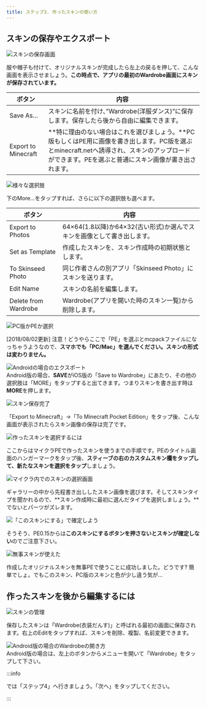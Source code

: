 ```yaml
---
title: ステップ3. 作ったスキンの使い方
---
```


## スキンの保存やエクスポート

![スキンの保存画面](https://cdn-ak.f.st-hatena.com/images/fotolife/s/sasigume/20210208/20210208105949.png)

服や帽子も付けて、オリジナルスキンが完成したら左上の戻るを押して、こんな画面を表示させましょう。**この時点で、アプリの最初のWardrobe画面にスキンが保存されています。**

|ボタン|内容|
|---|---|
|Save As…|スキンに名前を付け、”Wardrobe(洋服ダンス)”に保存します。保存したら後から自由に編集できます。|
|Export to Minecraft|**特に理由のない場合はこれを選びましょう。**PC版もしくはPE用に画像を書き出します。PC版を選ぶとminecraft.netへ誘導され、スキンのアップロードができます。PEを選ぶと普通にスキン画像が書き出されます。|

![様々な選択肢](https://cdn-ak.f.st-hatena.com/images/fotolife/s/sasigume/20210208/20210208104415.png)

下のMore…をタップすれば、さらに以下の選択肢も選べます。

|ボタン|内容|
|---|---|
|Export to Photos|64×64(1.8以降)か64×32(古い形式)か選んでスキンを画像として書き出します。|
|Set as Template|作成したスキンを、スキン作成時の初期状態とします。|
|To Skinseed Photo|同じ作者さんの別アプリ「Skinseed Photo」にスキンを送ります。|
|Edit Name|スキンの名前を編集します。|
|Delete from Wardrobe|Wardrobe(アプリを開いた時のスキン一覧)から削除します。|

![PC版かPEか選択](https://cdn-ak.f.st-hatena.com/images/fotolife/s/sasigume/20210208/20210208123739.png)

\[2018/08/02更新\] 注意！どうやらここで「PE」を選ぶとmcpackファイルになっちゃうようなので、**スマホでも「PC/Mac」を選んでください。スキンの形式は変わりません。**

![Androidの場合のエクスポート](https://cdn-ak.f.st-hatena.com/images/fotolife/s/sasigume/20210208/20210208111754.jpg)  
Android版の場合、**SAVE**がiOS版の「Save to Wardrobe」にあたり、その他の選択肢は「MORE」をタップすると出てきます。つまりスキンを書き出す時は**MORE**を押します。

![スキン保存完了](https://cdn-ak.f.st-hatena.com/images/fotolife/s/sasigume/20210208/20210208110631.png)

「Export to Minecraft」→「To Minecraft Pocket Edition」をタップ後、こんな画面が表示されたらスキン画像の保存は完了です。

![作ったスキンを選択するには](https://cdn-ak.f.st-hatena.com/images/fotolife/s/sasigume/20210208/20210208104628.png)

ここからはマイクラPEで作ったスキンを使うまでの手順です。PEのタイトル画面のハンガーマークをタップ後、**スティーブの右のカスタムスキン欄をタップして、新たなスキンを選択をタップ**しましょう。

![マイクラ内でのスキンの選択画面](https://cdn-ak.f.st-hatena.com/images/fotolife/s/sasigume/20210208/20210208090625.png)

ギャラリーの中から先程書き出ししたスキン画像を選びます。そしてスキンタイプを聞かれるので、**スキン作成時に最初に選んだタイプを選択しましょう。**でないとパーツがズレます。

![「このスキンにする」で確定しよう](https://cdn-ak.f.st-hatena.com/images/fotolife/s/sasigume/20210208/20210208105824.png)

そうそう、PE0.15からは**このスキンにするボタンを押さないとスキンが確定しない**のでご注意下さい。

![無事スキンが使えた](https://cdn-ak.f.st-hatena.com/images/fotolife/s/sasigume/20210208/20210208090218.png)

作成したオリジナルスキンを無事PEで使うことに成功しました。どうです? 簡単でしょ。でもこのスキン、PC版のスキンと色が少し違う気が…

## 作ったスキンを後から編集するには

![スキンの管理](https://cdn-ak.f.st-hatena.com/images/fotolife/s/sasigume/20210208/20210208103316.png)

保存したスキンは「Wardrobe(衣装だんす)」と呼ばれる最初の画面に保存されます。右上のEditをタップすれば、スキンを削除、複製、名前変更できます。

![Android版の場合のWardrobeの開き方](https://cdn-ak.f.st-hatena.com/images/fotolife/s/sasigume/20210208/20210208091208.jpg)  
Android版の場合は、左上のボタンからメニューを開いて「Wardrobe」をタップして下さい。

:::info

では「ステップ4」へ行きましょう。「次へ」をタップしてください。

:::
